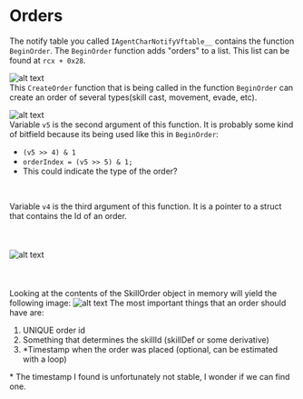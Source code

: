 # Orders
The notify table you called ```IAgentCharNotifyVftable__``` contains the function ```BeginOrder```.
The ```BeginOrder``` function adds "orders" to a list. This list can be found at ```rcx + 0x28```.

![alt text](https://i.ibb.co/0J7k0xD/Create-Order.png)
<br/>
This ```CreateOrder``` function that is being called in the function ```BeginOrder``` can create an order of several types(skill cast, movement, evade, etc).

![alt text](https://i.ibb.co/c6dH2jJ/Construct-Order.png)
<br/>
Variable ```v5``` is the second argument of this function. It is probably some kind of bitfield because its being used like this in ```BeginOrder```:
* ```(v5 >> 4) & 1```
* ```orderIndex = (v5 >> 5) & 1;```
* This could indicate the type of the order?
<br/>

Variable ```v4``` is the third argument of this function. It is a pointer to a struct that contains the Id of an order.
<br/>
<br/>
<br/>
<br/>
![alt text](https://i.ibb.co/r4g2k3S/Skill-Order-Construct.png)
<br/>
<br/>
<br/>
<br/>
Looking at the contents of the SkillOrder object in memory will yield the following image:
![alt text](https://i.ibb.co/gzZnQqk/Skill-Order.png)
The most important things that an order should have are:
1. UNIQUE order id
2. Something that determines the skillId (skillDef or some derivative)
3. *Timestamp when the order was placed (optional, can be estimated with a loop)

&ast; The timestamp I found is unfortunately not stable, I wonder if we can find one.

